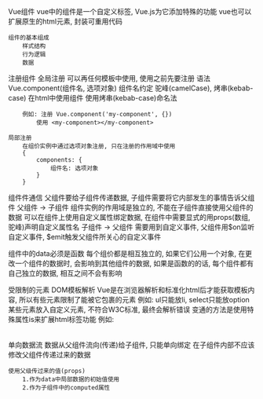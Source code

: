Vue组件
    vue中的组件是一个自定义标签, Vue.js为它添加特殊的功能
    vue也可以扩展原生的html元素, 封装可重用代码

    组件的基本组成
        样式结构
        行为逻辑
        数据

注册组件
    全局注册
        可以再任何模板中使用, 使用之前先要注册
        语法
            Vue.component(组件名, 选项对象)
            组件名约定
                驼峰(camelCase), 烤串(kebab-case)
            在html中使用组件
                使用烤串(kebab-case)命名法

        例如: 注册 Vue.component('my-component', {})
            使用 <my-component></my-component>

    局部注册
        在组价实例中通过选项对象注册, 只在注册的作用域中使用
        {
            components: {
                组件名: 选项对象
            }
        }

组件件通信
    父组件要给子组件传递数据, 子组件需要将它内部发生的事情告诉父组件
    父组件 -> 子组件
        组件实例的作用域是独立的, 不能在子组件直接使用父组件的数据
        可以在组件上使用自定义属性绑定数据, 在组件中需要显式的用props(数组,驼峰)声明自定义属性名
    子组件 -> 父组件
        需要用到自定义事件, 父组件用$on监听自定义事件, $emit触发父组件所关心的自定义事件

组件中的data必须是函数
    每个组价都是相互独立的, 如果它们公用一个对象, 在更改一个组件的数据时, 会影响到其他组件的数据, 如果是函数的的话, 每个组件都有自己独立的数据, 相互之间不会有影响

受限制的元素
    DOM模板解析
        Vue是在浏览器解析和标准化html后才能获取模板内容, 所以有些元素限制了能被它包裹的元素
        例如: ul只能放li, select只能放option
        某些元素放入自定义元素, 不符合W3C标准, 最终会解析错误
        变通的方法是使用特殊属性is来扩展html标签功能
        例如: <table><tr is="custom-select"></tr></table>

单向数据流
    数据从父组件流向(传递)给子组件, 只能单向绑定
    在子组件内部不应该修改父组件传递过来的数据

    使用父级传过来的值(props)
        1.作为data中局部数据的初始值使用
        2.作为子组件中的computed属性

            